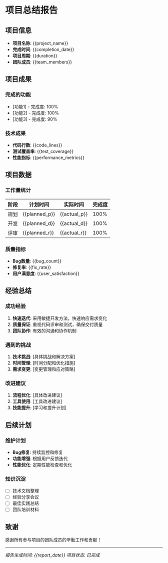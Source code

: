 # 项目总结报告

## 项目信息
- **项目名称**: {{project_name}}
- **完成时间**: {{completion_date}}
- **项目周期**: {{duration}}
- **团队成员**: {{team_members}}

## 项目成果

### 完成的功能
- [功能1] - 完成度: 100%
- [功能2] - 完成度: 100%
- [功能3] - 完成度: 90%

### 技术成果
- **代码行数**: {{code_lines}}
- **测试覆盖率**: {{test_coverage}}
- **性能指标**: {{performance_metrics}}

## 项目数据

### 工作量统计
| 阶段 | 计划时间 | 实际时间 | 完成度 |
|-----|---------|---------|-------|
| 规划 | {{planned_p}} | {{actual_p}} | 100% |
| 开发 | {{planned_d}} | {{actual_d}} | 100% |
| 评审 | {{planned_r}} | {{actual_r}} | 100% |

### 质量指标
- **Bug数量**: {{bug_count}}
- **修复率**: {{fix_rate}}
- **用户满意度**: {{user_satisfaction}}

## 经验总结

### 成功经验
1. **快速迭代**: 采用敏捷开发方法，快速响应需求变化
2. **质量保证**: 重视代码评审和测试，确保交付质量
3. **团队协作**: 有效的沟通和协作机制

### 遇到的挑战
1. **技术挑战**: [具体挑战和解决方案]
2. **时间管理**: [时间分配和优化措施]
3. **需求变更**: [变更管理和应对策略]

### 改进建议
1. **流程优化**: [具体改进建议]
2. **工具使用**: [工具改进建议]
3. **技能提升**: [学习和提升计划]

## 后续计划

### 维护计划
- **Bug修复**: 持续监控和修复
- **功能增强**: 根据用户反馈迭代
- **性能优化**: 定期性能检查和优化

### 知识沉淀
- [ ] 技术文档整理
- [ ] 经验分享会议
- [ ] 最佳实践总结
- [ ] 团队培训材料

## 致谢
感谢所有参与项目的团队成员的辛勤工作和贡献！

---
*报告生成时间: {{report_date}}*
*项目状态: 已完成*